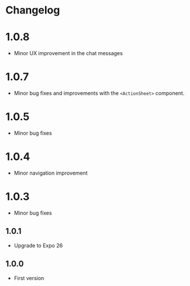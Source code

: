 # Changelog

# 1.0.8
* Minor UX improvement in the chat messages

# 1.0.7
* Minor bug fixes and improvements with the `<ActionSheet>` component.

# 1.0.5
* Minor bug fixes

# 1.0.4
* Minor navigation improvement

# 1.0.3
* Minor bug fixes

## 1.0.1
* Upgrade to Expo 26

## 1.0.0
* First version
